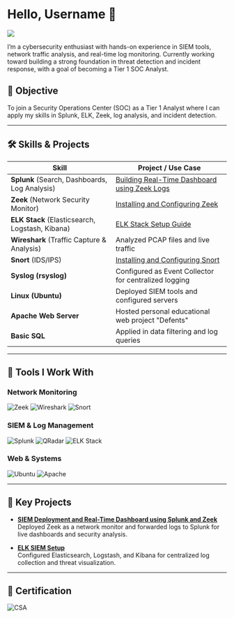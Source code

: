 # Hello, Username 👋  
<a href="https://www.linkedin.com"><img src="https://img.shields.io/badge/-LinkedIn-0072b1?&style=for-the-badge&logo=linkedin&logoColor=white" /></a>

I’m a cybersecurity enthusiast with hands-on experience in SIEM tools, network traffic analysis, and real-time log monitoring. Currently working toward building a strong foundation in threat detection and incident response, with a goal of becoming a Tier 1 SOC Analyst.

## 🎯 Objective
To join a Security Operations Center (SOC) as a Tier 1 Analyst where I can apply my skills in Splunk, ELK, Zeek, log analysis, and incident detection.

---

## 🛠️ Skills & Projects

| Skill                                         | Project / Use Case                                                                 |
|----------------------------------------------|-------------------------------------------------------------------------------------|
| **Splunk** (Search, Dashboards, Log Analysis) | [Building Real-Time Dashboard using Zeek Logs](https://medium.com/@ggopu7347/building-a-real-time-dashboard-in-splunk-using-zeek-logs-65c9f23db724) |
| **Zeek** (Network Security Monitor)           | [Installing and Configuring Zeek](https://medium.com/@ggopu7347/installing-and-configuring-zeek-on-ubuntu-22-04-9809c124bc79) |
| **ELK Stack** (Elasticsearch, Logstash, Kibana) | [ELK Stack Setup Guide](https://medium.com/@ggopu7347/step-by-step-guide-to-installing-elk-stack-on-ubuntu-a04528459d88) |
| **Wireshark** (Traffic Capture & Analysis)    | Analyzed PCAP files and live traffic                                               |
| **Snort** (IDS/IPS)                           | [Installing and Configuring Snort](https://medium.com/@ggopu7347/installation-and-configuration-of-snort-on-ubuntu-b00fb64f30af) |
| **Syslog (rsyslog)**                          | Configured as Event Collector for centralized logging                              |
| **Linux (Ubuntu)**                            | Deployed SIEM tools and configured servers                                         |
| **Apache Web Server**                         | Hosted personal educational web project "Defents"                                  |
| **Basic SQL**                                 | Applied in data filtering and log queries                                          |

---

## 🧰 Tools I Work With

### Network Monitoring  
![Zeek](https://img.shields.io/badge/-Zeek-7752B4?&style=for-the-badge&logo=zeek&logoColor=white)
![Wireshark](https://img.shields.io/badge/-Wireshark-1679A7?&style=for-the-badge&logo=wireshark&logoColor=white)
![Snort](https://img.shields.io/badge/-Snort-EF3B2D?&style=for-the-badge&logo=snort&logoColor=white)

### SIEM & Log Management  
![Splunk](https://img.shields.io/badge/-Splunk-000000?&style=for-the-badge&logo=splunk&logoColor=white)
![QRadar](https://img.shields.io/badge/-QRadar-052FAD?&style=for-the-badge&logo=ibm&logoColor=white)
![ELK Stack](https://img.shields.io/badge/-ELK_Stack-005571?&style=for-the-badge&logo=elastic&logoColor=white)

### Web & Systems  
![Ubuntu](https://img.shields.io/badge/-Ubuntu-E95420?&style=for-the-badge&logo=ubuntu&logoColor=white)
![Apache](https://img.shields.io/badge/-Apache_Web_Server-D22128?&style=for-the-badge&logo=apache&logoColor=white)

---

## 📂 Key Projects

- **[SIEM Deployment and Real-Time Dashboard using Splunk and Zeek](https://medium.com/@ggopu7347/building-a-real-time-dashboard-in-splunk-using-zeek-logs-65c9f23db724)**  
  Deployed Zeek as a network monitor and forwarded logs to Splunk for live dashboards and security analysis.

- **[ELK SIEM Setup](https://medium.com/@ggopu7347/step-by-step-guide-to-installing-elk-stack-on-ubuntu-a04528459d88)**  
  Configured Elasticsearch, Logstash, and Kibana for centralized log collection and threat visualization.

---

## 🏅 Certification

![CSA](https://img.shields.io/badge/-Certified_SOC_Analyst_(CSA)-008000?&style=for-the-badge&logo=ec-council&logoColor=white)
